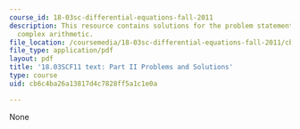 ```yaml
---
course_id: 18-03sc-differential-equations-fall-2011
description: This resource contains solutions for the problem statements related to
  complex arithmetic.
file_location: /coursemedia/18-03sc-differential-equations-fall-2011/cb6c4ba26a13817d4c7828ff5a1c1e0a_MIT18_03SCF11_ps2_II_s6s.pdf
file_type: application/pdf
layout: pdf
title: '18.03SCF11 text: Part II Problems and Solutions'
type: course
uid: cb6c4ba26a13817d4c7828ff5a1c1e0a

---
```

None